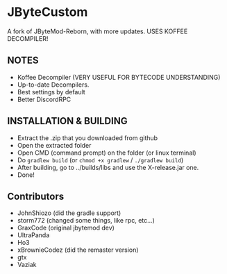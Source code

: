 # JByteCustom
A fork of JByteMod-Reborn, with more updates. USES KOFFEE DECOMPILER!

## NOTES
- Koffee Decompiler (VERY USEFUL FOR BYTECODE UNDERSTANDING)
- Up-to-date Decompilers.
- Best settings by default
- Better DiscordRPC

## INSTALLATION & BUILDING
- Extract the .zip that you downloaded from github
- Open the extracted folder
- Open CMD (command prompt) on the folder (or linux terminal)
- Do `gradlew build` (or `chmod +x gradlew` / `./gradlew build`)
- After building, go to ../builds/libs and use the X-release.jar one.
- Done!


## Contributors
- JohnShiozo (did the gradle support)
- storm772 (changed some things, like rpc, etc...)
- GraxCode (original jbytemod dev)
- UltraPanda
- Ho3
- xBrownieCodez (did the remaster version)
- gtx
- Vaziak

